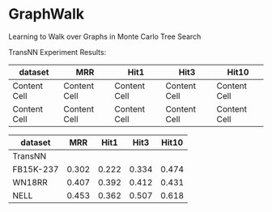 # GraphWalk

Learning to Walk over Graphs in Monte Carlo Tree Search

TransNN Experiment Results:

| dataset| MRR    |Hit1   | Hit3 | Hit10|
| ------ | ------ |------ |------|------|
| Content Cell  | Content Cell  |Content Cell  |Content Cell  |Content Cell  |
| Content Cell  | Content Cell  |Content Cell  |Content Cell  |Content Cell  |

| dataset | MRR |Hit1 | Hit3|Hit10|
|---------|-----|-----|-----|-----|		
|TransNN  |
|FB15K-237|0.302|0.222|0.334|0.474|
|WN18RR   |0.407|0.392|0.412|0.431|
|NELL     |0.453|0.362|0.507|0.618|



